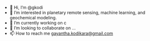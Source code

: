 - 👋 Hi, I’m @gkodi
- 👀 I’m interested in planetary remote sensing, machine learning, and geochemical modeling.
- 🌱 I’m currently working on c
- 💞️ I’m looking to collaborate on ...
- 📫 How to reach me gayantha.kodikara@gmail.com

<!---
gkodi/gkodi is a ✨ special ✨ repository because its `README.md` (this file) appears on your GitHub profile.
You can click the Preview link to take a look at your changes.
--->
